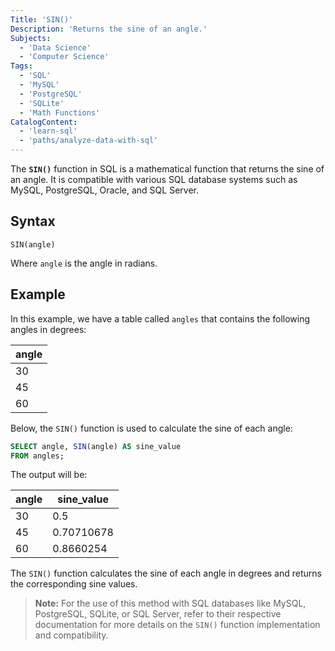 ```yaml
---
Title: 'SIN()'
Description: 'Returns the sine of an angle.'
Subjects:
  - 'Data Science'
  - 'Computer Science'
Tags:
  - 'SQL'
  - 'MySQL'
  - 'PostgreSQL'
  - 'SQLite'
  - 'Math Functions'
CatalogContent:
  - 'learn-sql'
  - 'paths/analyze-data-with-sql'
---
```


The **`SIN()`** function in SQL is a mathematical function that returns the sine of an angle. It is compatible with various SQL database systems such as MySQL, PostgreSQL, Oracle, and SQL Server.

## Syntax

```pseudo
SIN(angle)
```

Where `angle` is the angle in radians.

## Example

In this example, we have a table called `angles` that contains the following angles in degrees:

| angle |
| ----- |
| 30    |
| 45    |
| 60    |

Below, the `SIN()` function is used to calculate the sine of each angle:

```sql
SELECT angle, SIN(angle) AS sine_value
FROM angles;
```

The output will be:

| angle | sine_value |
| ----- | ---------- |
| 30    | 0.5        |
| 45    | 0.70710678 |
| 60    | 0.8660254  |

The `SIN()` function calculates the sine of each angle in degrees and returns the corresponding sine values.

> **Note:** For the use of this method with SQL databases like MySQL, PostgreSQL, SQLite, or SQL Server, refer to their respective documentation for more details on the `SIN()` function implementation and compatibility.
